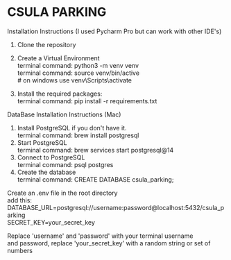 # CSULA PARKING 

Installation Instructions (I used Pycharm Pro 
but can work with other IDE's)
1. Clone the repository


2. Create a Virtual Environment  
 terminal command: python3 -m venv venv  
 terminal command: source venv/bin/active  
 \# on windows use venv\Scripts\activate


3. Install the required packages:  
 terminal command: pip install -r requirements.txt

DataBase Installation Instructions (Mac)

1. Install PostgreSQL if you don't have it.  
 terminal command: brew install postgresql
2. Start PostgreSQL  
 terminal command: brew services start postgresql@14
3. Connect to PostgreSQL  
 terminal command: psql postgres
4. Create the database  
 terminal command: CREATE DATABASE csula_parking;


Create an .env file in the root directory   
add this:
DATABASE_URL=postgresql://username:password@localhost:5432/csula_parking  
SECRET_KEY=your_secret_key

Replace 'username' and 'password' with your terminal username   
and password, replace 'your_secret_key' with a random string or set of numbers